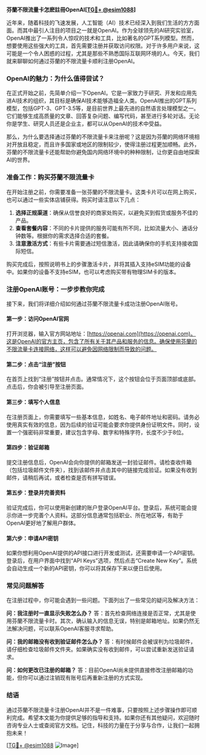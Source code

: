**芬蘭不限流量卡怎麽註冊OpenAI[[TG💪+ @esim1088](https://t.me/s/esim1088)]**

近年来，随着科技的飞速发展，人工智能（AI）技术已经深入到我们生活的方方面面。而其中最引人注目的项目之一就是OpenAI。作为全球领先的AI研究实验室，OpenAI推出了一系列令人惊叹的技术和工具，比如著名的GPT系列模型。然而，想要使用这些强大的工具，首先需要注册并获取访问权限。对于许多用户来说，这可能是一个令人困惑的过程，尤其是那些不熟悉国际互联网环境的人。今天，我们就来聊聊如何通过芬蘭的不限流量卡顺利注册OpenAI。

### OpenAI的魅力：为什么值得尝试？

在正式开始之前，先简单介绍一下OpenAI。它是一家致力于研究、开发和应用先进AI技术的组织，其目标是确保AI技术能够造福全人类。OpenAI推出的GPT系列模型，包括GPT-3、GPT-3.5等，是目前世界上最先进的自然语言处理模型之一。它们能够生成高质量的文章、回答复杂问题、编写代码，甚至进行多轮对话。无论你是学生、研究人员还是企业主，都可以从OpenAI的技术中受益。

那么，为什么要选择通过芬蘭的不限流量卡来注册呢？这是因为芬蘭的网络环境相对开放且稳定，而且许多国家或地区的限制较少，使得注册过程更加顺畅。此外，芬蘭的不限流量卡还能帮助你避免国内网络环境中的种种限制，让你更自由地探索AI的世界。

### 准备工作：购买芬蘭不限流量卡

在开始注册之前，你需要准备一张芬蘭的不限流量卡。这类卡片可以在网上购买，也可以通过一些实体店铺获得。购买时请注意以下几点：

1. **选择正规渠道**：确保从信誉良好的商家处购买，以避免买到假货或服务不佳的产品。
2. **查看套餐内容**：不同的卡片提供的服务可能有所不同，比如流量大小、通话分钟数等。根据你的需求选择合适的套餐。
3. **注意激活方式**：有些卡片需要通过短信激活，因此请确保你的手机支持接收国际短信。

购买完成后，按照说明书上的步骤激活卡片，并将其插入支持eSIM功能的设备中。如果你的设备不支持eSIM，也可以考虑购买带有物理SIM卡的版本。

### 注册OpenAI账号：一步步教你完成

接下来，我们将详细介绍如何通过芬蘭不限流量卡成功注册OpenAI账号。

#### 第一步：访问OpenAI官网

打开浏览器，输入官方网站地址：[https://openai.com](https://openai.com)。这是OpenAI的官方主页，包含了所有关于其产品和服务的信息。确保使用芬蘭的不限流量卡连接网络，这样可以避免因网络限制而导致的问题。

#### 第二步：点击“注册”按钮

在首页上找到“注册”按钮并点击。通常情况下，这个按钮会位于页面顶部或底部。点击后，你会被引导至注册页面。

#### 第三步：填写个人信息

在注册页面上，你需要填写一些基本信息，如姓名、电子邮件地址和密码。请务必使用真实有效的信息，因为后续的验证可能会要求你提供身份证明文件。同时，设置一个强密码非常重要，建议包含字母、数字和特殊字符，长度不少于8位。

#### 第四步：验证邮箱

提交注册信息后，OpenAI会向你提供的邮箱发送一封验证邮件。请检查收件箱（包括垃圾邮件文件夹），找到该邮件并点击其中的链接完成验证。如果没有收到邮件，请稍后再试，或者检查是否有拼写错误。

#### 第五步：登录并完善资料

验证完成后，你可以使用新创建的账户登录OpenAI平台。登录后，系统可能会提示你进一步完善个人资料。这部分信息通常包括职业、所在地区等，有助于OpenAI更好地了解用户群体。

#### 第六步：申请API密钥

如果你想利用OpenAI提供的API接口进行开发或测试，还需要申请一个API密钥。登录后，在用户界面中找到“API Keys”选项，然后点击“Create New Key”。系统会自动生成一个新的API密钥，你可以将其保存下来以便日后使用。

### 常见问题解答

在注册过程中，你可能会遇到一些问题。下面列出了一些常见的疑问及解决方法：

**问：我注册时一直显示失败怎么办？**
答：首先检查网络连接是否正常，尤其是使用芬蘭不限流量卡时。其次，确认输入的信息无误，特别是邮箱地址。如果仍然无法解决问题，可以联系OpenAI客服寻求帮助。

**问：我的邮箱没有收到验证邮件怎么办？**
答：有时候邮件会被误判为垃圾邮件，请仔细检查垃圾邮件文件夹。如果确实没有收到邮件，可以尝试重新发送验证请求。

**问：如何更改已注册的邮箱？**
答：目前OpenAI尚未提供直接修改注册邮箱的功能，但你可以通过注销现有账号后再重新注册的方式实现。

### 结语

通过芬蘭不限流量卡注册OpenAI并不是一件难事，只要按照上述步骤操作即可顺利完成。希望本文能为你提供足够的指导和支持。如果你还有其他疑问，欢迎随时咨询专业人士或查阅官方文档。记住，科技的力量在于分享与合作，让我们一起拥抱未来！

[[TG💪+ @esim1088](https://t.me/s/esim1088) ![Image](https://i.postimg.cc/4NQfJmqS/Snipaste-2025-05-13-00-14-12.png)]